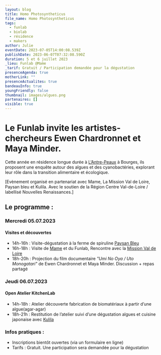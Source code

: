 ```yaml
---
layout: blog
title: Homo Photosyntheticus
file_name: Homo Photosyntheticus
tags:
  - funlab
  - biolab
  - résidence
  - makers
author: Julie
eventDate: 2023-07-05T14:00:08.539Z
publishDate: 2023-06-07T07:32:08.590Z
duration: 5 et 6 juillet 2023
_lieu: Funlab @Mame
_tarif: Gratuit / Participation demandée pour la dégustation
presenceAgenda: true
motherLink: ""
presenceActualites: true
bandeauInfo: true
youngFriendly: false
thumbnail: images/algues.png
partenaires: []
visible: true
---
```

# Le Funlab invite les artistes-chercheurs Ewen Chardronnet et Maya Minder. 

Cette année en résidence longue durée à [L‘Antre-Peaux](https://antrepeaux.net/ressources/projet-homo-photosyntheticus-spiruline-sur-mars-deviendrons-nous-des-petits-hommes-verts/) à Bourges, ils proposent une enquête autour des algues et des cyanobactéries, explorant leur rôle dans la transition alimentaire et écologique. 

[Evènement organisé en partenariat avec Mame, La Mission Val de Loire, Paysan bleu et Kulila. Avec le soutien de la Région Centre Val-de-Loire / labellisé Nouvelles Renaissances.]

## Le programme :

### Mercredi 05.07.2023 
#### Visites et découvertes
* 14h-16h : Visite-dégustation à la ferme de spiruline [Paysan Bleu](https://www.paysanbleu.fr/)
* 16h-18h : Visite de [Mame](https://mame-tours.com/) et du Funlab, Rencontre avec la [Mission Val de Loire](https://www.valdeloire.org)
* 18h-20h : Projection du film documentaire *"Umi No Oya / Uto Monogatari"* de Ewen Chardronnet et Maya Minder. 
Discussion + repas partagé

### Jeudi 06.07.2023 
#### Open Atelier KitchenLab
* 14h-18h : Atelier découverte fabrication de biomatériaux à partir d’une algue(agar-agar)
* 18h-21h : Restitution de l’atelier suivi d’une dégustation algues et cuisine japonaise avec [Kulila](https://www.kulila.fr/)

### Infos pratiques : 
* Inscriptions bientôt ouvertes (via un formulaire en ligne)
* Tarifs : Gratuit. Une participation sera demandée pour la dégustation



